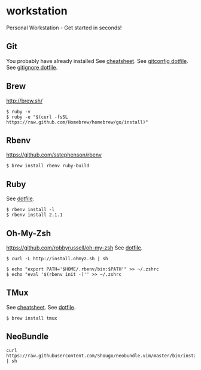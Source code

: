 workstation
===========

Personal Workstation - Get started in seconds!

Git
---

You probably have already installed
See [cheatsheet](https://github.com/vnegrisolo/workstation/blob/master/cheatsheets/git.markdown).
See [gitconfig dotfile](https://github.com/vnegrisolo/workstation/blob/master/dotfiles/.gitconfig).
See [gitignore dotfile](https://github.com/vnegrisolo/workstation/blob/master/dotfiles/.gitignore).

Brew
----

http://brew.sh/

    $ ruby -v
    $ ruby -e "$(curl -fsSL https://raw.github.com/Homebrew/homebrew/go/install)"

Rbenv
----

https://github.com/sstephenson/rbenv

    $ brew install rbenv ruby-build

Ruby
----

See [dotfile](https://github.com/vnegrisolo/workstation/blob/master/dotfiles/.ruby-version).

    $ rbenv install -l
    $ rbenv install 2.1.1

Oh-My-Zsh
---------

https://github.com/robbyrussell/oh-my-zsh
See [dotfile](https://github.com/vnegrisolo/workstation/blob/master/dotfiles/.zshrc).

    $ curl -L http://install.ohmyz.sh | sh

    $ echo "export PATH='$HOME/.rbenv/bin:$PATH'" >> ~/.zshrc
    $ echo "eval '$(rbenv init -)'' >> ~/.zshrc

TMux
----

See [cheatsheet](https://github.com/vnegrisolo/workstation/blob/master/cheatsheets/tmux.markdown).
See [dotfile](https://github.com/vnegrisolo/workstation/blob/master/dotfiles/.tmux.conf).

    $ brew install tmux

NeoBundle
---------

    curl https://raw.githubusercontent.com/Shougo/neobundle.vim/master/bin/install.sh | sh

